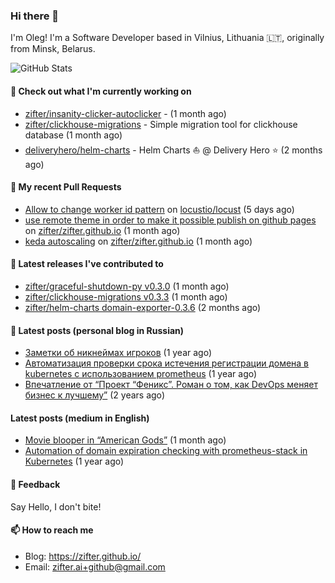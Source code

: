 ### Hi there 👋

I'm Oleg! I'm a Software Developer based in Vilnius, Lithuania 🇱🇹, originally from Minsk, Belarus.

![GitHub Stats](https://github-readme-stats.vercel.app/api?username=zifter&count_private=true&theme=tokyonight&show_icons=true)

#### 👷 Check out what I'm currently working on

- [zifter/insanity-clicker-autoclicker](https://github.com/zifter/insanity-clicker-autoclicker) -  (1 month ago)
- [zifter/clickhouse-migrations](https://github.com/zifter/clickhouse-migrations) - Simple migration tool for clickhouse database (1 month ago)
- [deliveryhero/helm-charts](https://github.com/deliveryhero/helm-charts) - Helm Charts ⛵ @ Delivery Hero ⭐ (2 months ago)

#### 🔨 My recent Pull Requests

- [Allow to change worker id pattern](https://github.com/locustio/locust/pull/2305) on [locustio/locust](https://github.com/locustio/locust) (5 days ago)
- [use remote theme in order to make it possible publish on github pages](https://github.com/zifter/zifter.github.io/pull/8) on [zifter/zifter.github.io](https://github.com/zifter/zifter.github.io) (1 month ago)
- [keda autoscaling](https://github.com/zifter/zifter.github.io/pull/7) on [zifter/zifter.github.io](https://github.com/zifter/zifter.github.io) (1 month ago)

#### 🚀 Latest releases I've contributed to
- [zifter/graceful-shutdown-py v0.3.0](https://github.com/zifter/graceful-shutdown-py/releases/tag/v0.3.0) (1 month ago)
- [zifter/clickhouse-migrations v0.3.3](https://github.com/zifter/clickhouse-migrations/releases/tag/v0.3.3) (1 month ago)
- [zifter/helm-charts domain-exporter-0.3.6](https://github.com/zifter/helm-charts/releases/tag/domain-exporter-0.3.6) (2 months ago)

#### 📄 Latest posts (personal blog in Russian)
- [Заметки об никнеймах игроков](https://zifter.github.io/offtopic/gamedev/2021/12/10/nicknames-in-games.html) (1 year ago)
- [Автоматизация проверки срока истечения регистрации домена в kubernetes с использованием prometheus](https://zifter.github.io/devops/2021/09/12/domain-expiration-prometheus-exporter.html) (1 year ago)
- [Впечатление от “Проект “Феникс”. Роман о том, как DevOps меняет бизнес к лучшему”](https://zifter.github.io/offtopic/2021/01/09/fenix-book-review.html) (2 years ago)

#### Latest posts (medium in English)
- [Movie blooper in “American Gods”](https://medium.com/@zifter/movie-blooper-in-american-gods-aee3b286b899?source=rss-766601af1f16------2) (1 month ago)
- [Automation of domain expiration checking with prometheus-stack in Kubernetes](https://medium.com/@zifter/automation-of-domain-expiration-checking-with-prometheus-stack-in-kubernetes-ea4e4571f5b4?source=rss-766601af1f16------2) (1 year ago)

#### 💬 Feedback

Say Hello, I don't bite!

#### 📫 How to reach me

- Blog: https://zifter.github.io/
- Email: zifter.ai+github@gmail.com
